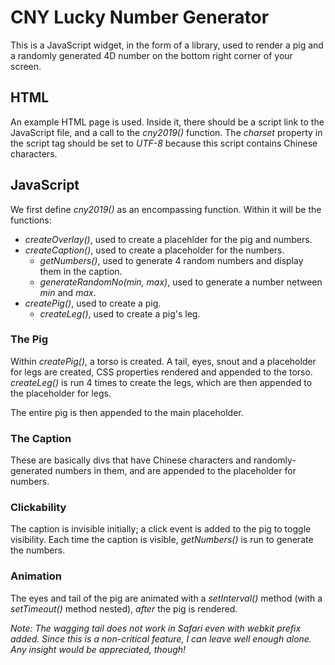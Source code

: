 # CNY Lucky Number Generator

This is a JavaScript widget, in the form of a library, used to render a pig and a randomly generated  4D number on the bottom right corner of your screen.

## HTML
An example HTML page is used. Inside it, there should be a script link to the JavaScript file, and a call to the *cny2019()* function. The *charset* property in the script tag should be set to *UTF-8* because this script contains Chinese characters.

## JavaScript
We first define *cny2019()* as an encompassing function. Within it will be the functions:

 - *createOverlay()*, used to create a placehlder for the pig and numbers.
 - *createCaption()*, used to create a placeholder for the numbers.
     - *getNumbers()*, used to generate 4 random numbers and display them in the caption.
     - *generateRandomNo(min, max)*, used to generate a number netween *min* and *max*.
 - *createPig()*, used to create a pig.
     - *createLeg()*, used to create a pig's leg.
 
### The Pig
Within *createPig()*, a torso is created. A tail, eyes, snout and a placeholder for legs are created, CSS properties rendered and appended to the torso. *createLeg()* is run 4 times to create the legs, which are then appended to the placeholder for legs.

The entire pig is then appended to the main placeholder.

### The Caption
These are basically divs that have Chinese characters and randomly-generated numbers in them, and are appended to the placeholder for numbers.

### Clickability
The caption is invisible initially; a click event is added to the pig to toggle visibility. Each time the caption is visible, *getNumbers()* is run to generate the numbers.

### Animation
The eyes and tail of the pig are animated with a *setInterval()* method (with a *setTimeout()* method nested), *after* the pig is rendered.

*Note: The wagging tail does not work in Safari even with webkit prefix added. Since this is a non-critical feature, I can leave well enough alone. Any insight would be appreciated, though!* 
